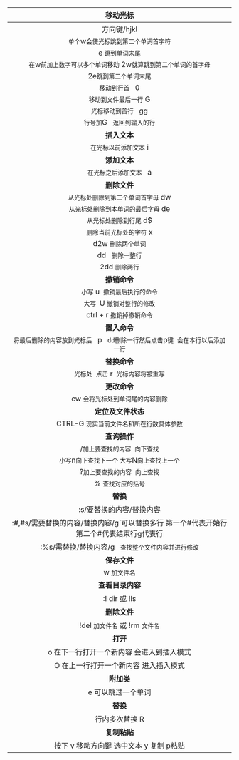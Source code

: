 |**移动光标**|
|:---:|
|方向键/hjkl|
| `单个`w`会使光标跳到第二个单词首字符`  |
|e `跳到单词末尾`|
|`在`w`前加上数字可以多个单词移动`  2w`就算跳到第二个单词的首字母` |
|2e` 跳到第二个单词末尾 ` |
| `移动到行首 ` 0  |
|`移动到文件最后一行`  G |
|`光标移动到首行 ` gg |
|`行号加`G ` 返回到输入的行` |
|**插入文本**|
|`在光标以前添加文本`  i|
|**添加文本**|
|`在光标之后添加文本 ` a|
|**删除文件**|
|`从光标处删除到第二个单词首字母` dw |
|`从光标处删除到本单词的最后字母` de |
|`从光标处删除到行尾`   d$|
|`删除当前光标处的字符`  x |
|d2w `删除两个单词`|
|dd ` 删除一整行`|
|2dd  `删除两行` |
|**撤销命令**|
|`小写` u` 撤销最后执行的命令`|
|`大写 `U `撤销对整行的修改`|
|ctrl + r `撤销掉撤销命令`|
|**置入命令**|
|`将最后删除的内容放到光标后 ` p   ` dd删除一行然后点击`p`键 会在本行以后添加一行` |
|**替换命令**|
| `光标处 点击` r` 光标内容将被重写`|
|**更改命令**|
|cw `会将光标处到单词尾的内容删除` |
|**定位及文件状态**|
|CTRL-G `现实当前文件名和所在行数具体参数` |
|**查询操作** |
|/`加上要查找的内容 向下查找`|
|`小写`n`向下查找下一个` `大写`N`向上查找上一个`|
|?`加上要查找的内容 向上查找` |
| %  `查找对应的括号`  |
|**替换**|
|:s/要替换的内容/替换内容|
|:#,#s/需要替换的内容/替换内容/g`可以替换多行 第一个#代表开始行第二个#代表结束行g代表行|
|:%s/需替换/替换内容/g   ` 查找整个文件内容并进行修改`|
| **保存文件**|
| w `加文件名`|
|**查看目录内容**|
|:! dir  或   !ls|
|**删除文件**|
|!del `加文件名`  或  !rm `文件名` |
|**打开**|
|o  在下一行打开一个新内容  会进入到插入模式|
|O  在上一行打开一个新内容  进入插入模式|
|**附加类**|
|e 可以跳过一个单词 |
|**替换**|
|行内多次替换  R|
|**复制粘贴**|
|按下  v   移动方向键  选中文本  y  复制  p粘贴|